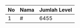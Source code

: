| No | Nama            | Jumlah Level |
|----|-----------------|--------------|
| 1  | #    |    6455        |
